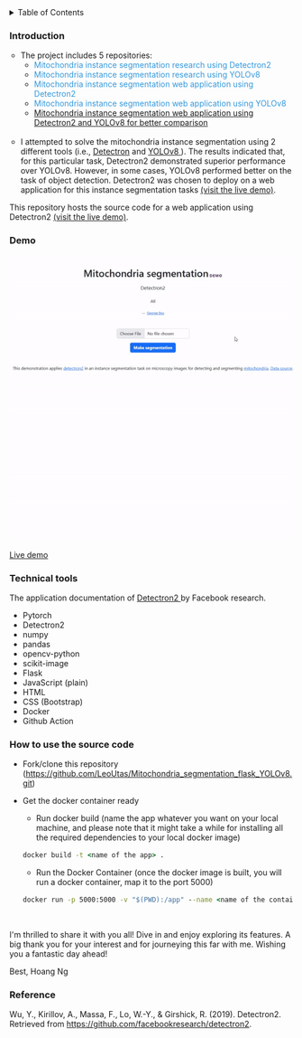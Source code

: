 <details>
  <summary>Table of Contents</summary>
  <ol>
    <li>
      <a href="#introduction">Introduction</a>
    </li>
    <li><a href="#demo">Demo</a></li>
    <li><a href="#technical-tools">Technical Tools</a></li>    
    <li><a href="#how-to-use-the-source-code">How to use the source code</a></li>
    <li><a href="#reference">Reference</a></li>
  </ol>
</details>

### Introduction

<ul style="padding-left: 20px; list-style-type: circle;">
        <li>The project includes 5 repositories:
            <ul>
                <li>
                <a href="https://github.com/LeoUtas/Mitochondria_segmentation_research_detectron2.git" style="text-decoration: none; color: #3498db;">Mitochondria instance segmentation research using Detectron2</a>
                </li>
                <li>
                <a href="https://github.com/LeoUtas/Mitochondria_segmentation_research_YOLOv8.git" style="text-decoration: none; color: #3498db;">Mitochondria instance segmentation research using YOLOv8</a>
                </li>                
                <li>
               <a href="https://github.com/LeoUtas/Mitochondria_segmentation_flask_detectron2.git" style="text-decoration: none; color: #3498db;">Mitochondria instance segmentation web application using Detectron2</a>
                </li>
                <li>
                <a href="https://github.com/LeoUtas/Mitochondria_segmentation_flask_YOLOv8.git" style="text-decoration: none; color: #3498db;">Mitochondria instance segmentation web application using YOLOv8</a>
                </li>
                <li>
                <a href="https://github.com/LeoUtas/Mitochondria_segmentation_flask_2models.git">Mitochondria instance segmentation web application using Detectron2 and YOLOv8 for better comparison</a>
                </li>
            </ul>
        </li>
        <br>
        <li>
            I attempted to solve the mitochondria instance segmentation using 2 different tools (i.e., <a href="https://github.com/facebookresearch/detectron2/blob/main/README.md">Detectron</a> and <a href="https://github.com/ultralytics/ultralytics"> YOLOv8 </a>). The results indicated that, for this particular task, Detectron2 demonstrated superior performance over YOLOv8. However, in some cases, YOLOv8 performed better on the task of object detection.
            Detectron2 was chosen to deploy on a web application for this instance segmentation tasks <a href="https://mito-app-651cbfda9bde.herokuapp.com/">(visit the live demo)</a>.
        </li>        
    </ul>

This repository hosts the source code for a web application using Detectron2 <a href="https://mito-app-651cbfda9bde.herokuapp.com/">(visit the live demo)</a>.

### Demo

<p align="center">
  <a href="GIF">
    <img src="media/mito-app-detectron2.gif" width="560" alt=""/>
  </a>
</p>

<p align="justify">
  <a href="https://mito-app-651cbfda9bde.herokuapp.com/">
    Live demo
  </a>
</p>

### Technical tools

The application documentation of <a href="https://detectron2.readthedocs.io/en/latest/"> Detectron2 </a> by Facebook research.

-   Pytorch
-   Detectron2
-   numpy
-   pandas
-   opencv-python
-   scikit-image
-   Flask
-   JavaScript (plain)
-   HTML
-   CSS (Bootstrap)
-   Docker
-   Github Action

### How to use the source code

-   Fork/clone this repository (https://github.com/LeoUtas/Mitochondria_segmentation_flask_YOLOv8.git)
-   Get the docker container ready

    -   Run docker build (name the app whatever you want on your local machine, and please note that it might take a while for installing all the required dependencies to your local docker image)

    ```cmd
    docker build -t <name of the app> .
    ```

    -   Run the Docker Container (once the docker image is built, you will run a docker container, map it to the port 5000)

    ```cmd
    docker run -p 5000:5000 -v "$(PWD):/app" --name <name of the container> <name of the docker image>
    ```

<br>

I'm thrilled to share it with you all! Dive in and enjoy exploring its features. A big thank you for your interest and for journeying this far with me. Wishing you a fantastic day ahead!

Best,
Hoang Ng

### Reference

Wu, Y., Kirillov, A., Massa, F., Lo, W.-Y., & Girshick, R. (2019). Detectron2. Retrieved from https://github.com/facebookresearch/detectron2.
